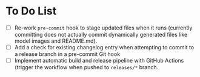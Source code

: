 To Do List
==========

- [ ] Re-work `pre-commit` hook to stage updated files when it runs (currently committing does not actually commit dynamically generated files like model images and README.md).
- [ ] Add a check for existing changelog entry when attempting to commit to a release branch in a pre-commit Git hook
- [ ] Implement automatic build and release pipeline with GitHub Actions (trigger the workflow when pushed to `releases/*` branch.
